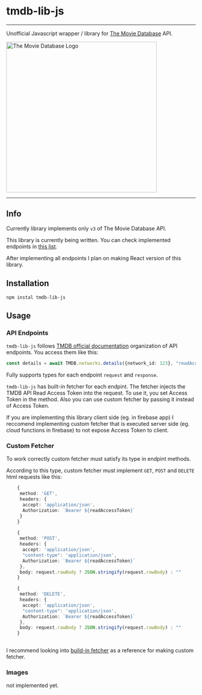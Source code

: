 # tmdb-lib-js

---

Unofficial Javascript wrapper / library for [The Movie Database](https://www.themoviedb.org/) API.

<img src="https://www.themoviedb.org/assets/2/v4/logos/v2/blue_long_1-8ba2ac31f354005783fab473602c34c3f4fd207150182061e425d366e4f34596.svg" alt="The Movie Database Logo" width="400"/>

---

## Info

Currently library implements only `v3` of The Movie Database API.

This library is currently being written. You can check implemented endpoints in [this list](API_IMPLENTATION.md).

After implementing all endpoints I plan on making React version of this library.

## Installation

~~~terminal
npm instal tmdb-lib-js
~~~

## Usage

### API Endpoints

`tmdb-lib-js` follows [TMDB official documentation](https://developer.themoviedb.org/reference/intro/getting-started) organization of API endpoints. You access them like this:

~~~typescript
const details = await TMDB.networks.details({network_id: 123}, "readAccessToken")
~~~

Fully supports types for each endpoint `request` and `response`.

`tmdb-lib-js` has built-in fetcher for each endpint. The fetcher injects the TMDB API Read Access Token into the request. To use it, you set Access Token in the method. Also you can use custom fetcher by passing it instead of Access Token.

If you are implementing this library client side (eg. in firebase app) I reccomend implementing custom fetcher that is executed server side (eg. cloud functions in firebase) to not expose Access Token to client.

### Custom Fetcher

To work correctly custom fetcher must satisfy its type in endpint methods.

According to this type, custom fetcher must implement `GET`, `POST` and `DELETE` html requests like this:

~~~typescript
    {
     method: 'GET',
     headers: {
      accept: 'application/json',
      Authorization: `Bearer ${readAccessToken}`
     }
    }
    
    {
     method: 'POST',
     headers: {
      accept: 'application/json',
      "content-type": 'application/json',
      Authorization: `Bearer ${readAccessToken}`
     },
     body: request.rawBody ? JSON.stringify(request.rawBody) : ""
    }

    {
     method: 'DELETE',
     headers: {
      accept: 'application/json',
      "content-type": 'application/json',
      Authorization: `Bearer ${readAccessToken}`
     },
     body: request.rawBody ? JSON.stringify(request.rawBody) : ""
    }
    
~~~

I recommend looking into [build-in fetcher](./src/fetcher.ts) as a reference for making custom fetcher.

### Images

not implemented yet.
